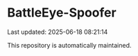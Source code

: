 # BattleEye-Spoofer

Last updated: 2025-06-18 08:21:14

This repository is automatically maintained.
